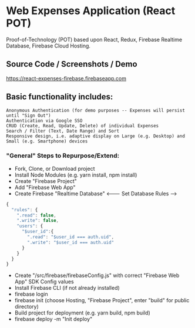 # Web Expenses Application (React POT)

Proof-of-Technology (POT) based upon React, Redux, Firebase Realtime Database, Firebase Cloud Hosting.

## Source Code / Screenshots / Demo

https://react-expenses-firebase.firebaseapp.com

## Basic functionality includes:

```
Anonymous Authentication (for demo purposes -- Expenses will persist until "Sign Out")
Authentication via Google SSO
CRUD (Create, Read, Update, Delete) of individual Expenses
Search / Filter (Text, Date Range) and Sort
Responsive design, i.e. adaptive display on Large (e.g. Desktop) and Small (e.g. Smartphone) devices
```

### "General" Steps to Repurpose/Extend:

* Fork, Clone, or Download project
* Install Node Modules (e.g. yarn install, npm install)
* Create "Firebase Project"
* Add "Firebase Web App"
* Create Firebase "Realtime Database"
<--- Set Database Rules --> 
```javascript
{
  "rules": {
    ".read": false,
    ".write": false,
    "users": {
      "$user_id":{
        ".read": "$user_id === auth.uid",
        ".write": "$user_id === auth.uid"
      }
    }
  }
}
```
* Create "/src/firebase/firebaseConfig.js" with correct "Firebase Web App" SDK Config values
* Install Firebase CLI (if not already installed)
* firebase login 
* firebase init (choose Hosting, "Firebase Project", enter "build" for public directory)
* Build project for deployment (e.g. yarn build, npm build)
* firebase deploy -m "Init deploy" 
